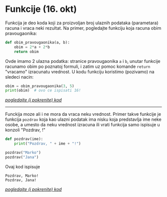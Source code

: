 # Funkcije (16. okt)

Funkcija je deo koda koji za proizvoljan broj ulaznih podataka
(parametara) racuna i vraca neki rezultat. Na primer, pogledajte
funkciju koja racuna obim pravougaonika:
```python
def obim_pravougaonika(a, b):
    obim = 2*a + 2*b
    return obim
```
Ovde imamo 2 ulazna podatka: stranice pravougaonika `a` i `b`, 
unutar funkcije racunamo obim po poznatoj formuli, i zatim uz pomoc
komande `return` "vracamo" izracunatu vrednost. U kodu funkciju koristimo
(pozivamo) na sledeci nacin:
```python
obim = obim_pravougaonika(3, 5)
print(obim)  # ovo ce ispisati 16!
```
*[pogledajte (i pokrenite) kod](0_obim.py)*

---
Funckija moze ali i ne mora da vraca neku vrednost. Primer takve
funkcije je funkcija `pozdrav` koja kao ulazni podatak ima nisku
koja predstavlja ime neke osobe, a umesto da neku vrednost izracuna
ili vrati funkcija samo ispisuje u konzoli "Pozdrav, <ime>!"
```python
def pozdrav(ime):
    print("Pozdrav, " + ime + "!")

pozdrav("Marko") 
pozdrav("Jana")
```
Ovaj kod ispisuje 
```
Pozdrav, Marko!
Pozdrav, Jana!
```
*[pogledajte (i pokrenite) kod](1_pozdrav.py)*
